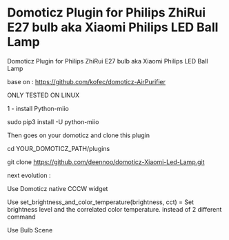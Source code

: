 # Domoticz Plugin for Philips ZhiRui E27 bulb aka Xiaomi Philips LED Ball Lamp


Domoticz Plugin for Philips ZhiRui E27 bulb aka Xiaomi Philips LED Ball Lamp

base on : https://github.com/kofec/domoticz-AirPurifier

ONLY TESTED ON LINUX


1 - install Python-miio 

sudo pip3 install -U python-miio


Then goes on your domoticz and clone this plugin

cd YOUR_DOMOTICZ_PATH/plugins

git clone https://github.com/deennoo/domoticz-Xiaomi-Led-Lamp.git



next evolution : 

Use Domoticz native CCCW widget

Use set_brightness_and_color_temperature(brightness, cct) = Set brightness level and the correlated color temperature. instead of 2 different command

Use Bulb Scene

